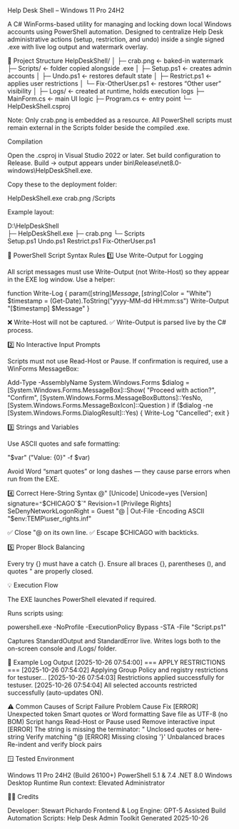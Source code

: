 Help Desk Shell – Windows 11 Pro 24H2

A C# WinForms-based utility for managing and locking down local Windows accounts using PowerShell automation.
Designed to centralize Help Desk administrative actions (setup, restriction, and undo) inside a single signed .exe with live log output and watermark overlay.

📂 Project Structure
HelpDeskShell/
│
├─ crab.png                  ← baked-in watermark
├─ Scripts/                  ← folder copied alongside .exe
│   ├─ Setup.ps1             ← creates admin accounts
│   ├─ Undo.ps1              ← restores default state
│   ├─ Restrict.ps1          ← applies user restrictions
│   └─ Fix-OtherUser.ps1     ← restores “Other user” visibility
│
├─ Logs/                     ← created at runtime, holds execution logs
├─ MainForm.cs               ← main UI logic
├─ Program.cs                ← entry point
└─ HelpDeskShell.csproj


Note: Only crab.png is embedded as a resource.
All PowerShell scripts must remain external in the Scripts folder beside the compiled .exe.

Compilation

Open the .csproj in Visual Studio 2022 or later.
Set build configuration to Release.
Build → output appears under
bin\Release\net8.0-windows\HelpDeskShell.exe.

Copy these to the deployment folder:

HelpDeskShell.exe
crab.png
/Scripts

Example layout:

D:\HelpDeskShell\
    ├─ HelpDeskShell.exe
    ├─ crab.png
    └─ Scripts\
         Setup.ps1
         Undo.ps1
         Restrict.ps1
         Fix-OtherUser.ps1

🔑 PowerShell Script Syntax Rules
1️⃣ Use Write-Output for Logging

All script messages must use Write-Output (not Write-Host) so they appear in the EXE log window.
Use a helper:

function Write-Log {
    param([string]$Message, [string]$Color = "White")
    $timestamp = (Get-Date).ToString("yyyy-MM-dd HH:mm:ss")
    Write-Output "[$timestamp] $Message"
}


❌ Write-Host will not be captured.
✅ Write-Output is parsed live by the C# process.

2️⃣ No Interactive Input Prompts

Scripts must not use Read-Host or Pause.
If confirmation is required, use a WinForms MessageBox:

Add-Type -AssemblyName System.Windows.Forms
$dialog = [System.Windows.Forms.MessageBox]::Show(
    "Proceed with action?",
    "Confirm",
    [System.Windows.Forms.MessageBoxButtons]::YesNo,
    [System.Windows.Forms.MessageBoxIcon]::Question
)
if ($dialog -ne [System.Windows.Forms.DialogResult]::Yes) { Write-Log "Cancelled"; exit }

3️⃣ Strings and Variables

Use ASCII quotes and safe formatting:

"$var"
("Value: {0}" -f $var)

Avoid Word “smart quotes” or long dashes — they cause parse errors when run from the EXE.

4️⃣ Correct Here-String Syntax
@"
[Unicode]
Unicode=yes
[Version]
signature=`"`$CHICAGO`$`"
Revision=1
[Privilege Rights]
SeDenyNetworkLogonRight = Guest
"@ | Out-File -Encoding ASCII "$env:TEMP\user_rights.inf"

✅ Close "@ on its own line.
✅ Escape $CHICAGO with backticks.

5️⃣ Proper Block Balancing

Every try {} must have a catch {}.
Ensure all braces {}, parentheses (), and quotes " are properly closed.

💡 Execution Flow

The EXE launches PowerShell elevated if required.

Runs scripts using:

powershell.exe -NoProfile -ExecutionPolicy Bypass -STA -File "Script.ps1"

Captures StandardOutput and StandardError live.
Writes logs both to the on-screen console and /Logs/ folder.

🧾 Example Log Output
[2025-10-26 07:54:00] === APPLY RESTRICTIONS ===
[2025-10-26 07:54:02] Applying Group Policy and registry restrictions for testuser...
[2025-10-26 07:54:03] Restrictions applied successfully for testuser.
[2025-10-26 07:54:04] All selected accounts restricted successfully (auto-updates ON).

⚠️ Common Causes of Script Failure
Problem	Cause	Fix
[ERROR] Unexpected token	Smart quotes or Word formatting	Save file as UTF-8 (no BOM)
Script hangs	Read-Host or Pause used	Remove interactive input
[ERROR] The string is missing the terminator: "	Unclosed quotes or here-string	Verify matching "@
[ERROR] Missing closing '}'	Unbalanced braces	Re-indent and verify block pairs

🪟 Tested Environment

Windows 11 Pro 24H2 (Build 26100+)
PowerShell 5.1 & 7.4
.NET 8.0 Windows Desktop Runtime
Run context: Elevated Administrator

🧑‍💻 Credits

Developer: Stewart Pichardo
Frontend & Log Engine: GPT-5 Assisted Build
Automation Scripts: Help Desk Admin Toolkit
Generated 2025-10-26
